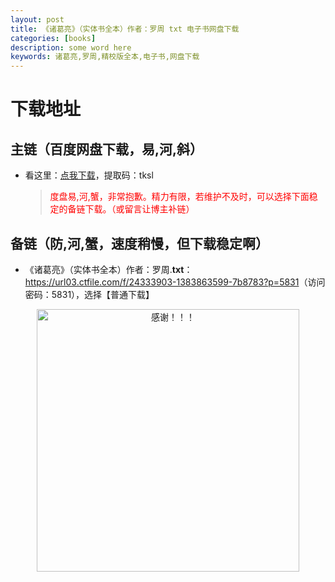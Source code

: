 ```yaml
---
layout: post
title: 《诸葛亮》（实体书全本）作者：罗周 txt 电子书网盘下载
categories: [books]
description: some word here
keywords: 诸葛亮,罗周,精校版全本,电子书,网盘下载
---
```


# 下载地址

## 主链（百度网盘下载，易,河,斜）

- 看这里：[点我下载](https://pan.baidu.com/s/1iMXUbSbtZQZjDcqDmnWUyw?pwd=tksl)，提取码：tksl

  > <p style="color:red" >度盘易,河,蟹，非常抱歉。精力有限，若维护不及时，可以选择下面稳定的备链下载。（或留言让博主补链）</p>

## 备链（防,河,蟹，速度稍慢，但下载稳定啊）

- 《诸葛亮》（实体书全本）作者：罗周.**txt**：<https://url03.ctfile.com/f/24333903-1383863599-7b8783?p=5831>（访问密码：5831），选择【普通下载】

<div align="center"><img src="https://pic.imgdb.cn/item/6707df6bd29ded1a8ce37031.gif" alt="感谢！！！" width="420px" height="auto"/></div>
